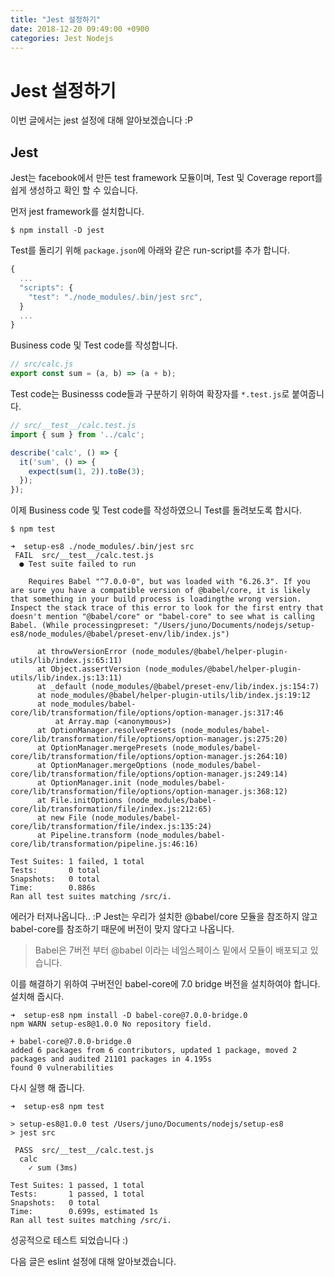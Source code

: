 ```yaml
---
title: "Jest 설정하기"
date: 2018-12-20 09:49:00 +0900
categories: Jest Nodejs
---
```


# Jest 설정하기

이번 글에서는 jest 설정에 대해 알아보겠습니다 :P

## Jest

Jest는 facebook에서 만든 test framework 모듈이며, Test 및 Coverage report를 쉽게 생성하고 확인 할 수 있습니다.

먼저 jest framework를 설치합니다.

```shell
$ npm install -D jest
```

Test를 돌리기 위해 `package.json`에 아래와 같은 run-script를 추가 합니다.

```javascript
{
  ...
  "scripts": {
    "test": "./node_modules/.bin/jest src",
  }
  ...
}
```

Business code 및 Test code를 작성합니다.

```javascript
// src/calc.js
export const sum = (a, b) => (a + b);
```

Test code는 Businesss code들과 구분하기 위하여 확장자를 `*.test.js`로 붙여줍니다.

```javascript
// src/__test__/calc.test.js
import { sum } from '../calc';

describe('calc', () => {
  it('sum', () => {
    expect(sum(1, 2)).toBe(3);
  });
});
```

이제 Business code 및 Test code를 작성하였으니 Test를 돌려보도록 합시다.
```shell
$ npm test

➜  setup-es8 ./node_modules/.bin/jest src
 FAIL  src/__test__/calc.test.js
  ● Test suite failed to run

    Requires Babel "^7.0.0-0", but was loaded with "6.26.3". If you are sure you have a compatible version of @babel/core, it is likely that something in your build process is loadingthe wrong version. Inspect the stack trace of this error to look for the first entry that doesn't mention "@babel/core" or "babel-core" to see what is calling Babel. (While processingpreset: "/Users/juno/Documents/nodejs/setup-es8/node_modules/@babel/preset-env/lib/index.js")

      at throwVersionError (node_modules/@babel/helper-plugin-utils/lib/index.js:65:11)
      at Object.assertVersion (node_modules/@babel/helper-plugin-utils/lib/index.js:13:11)
      at _default (node_modules/@babel/preset-env/lib/index.js:154:7)
      at node_modules/@babel/helper-plugin-utils/lib/index.js:19:12
      at node_modules/babel-core/lib/transformation/file/options/option-manager.js:317:46
          at Array.map (<anonymous>)
      at OptionManager.resolvePresets (node_modules/babel-core/lib/transformation/file/options/option-manager.js:275:20)
      at OptionManager.mergePresets (node_modules/babel-core/lib/transformation/file/options/option-manager.js:264:10)
      at OptionManager.mergeOptions (node_modules/babel-core/lib/transformation/file/options/option-manager.js:249:14)
      at OptionManager.init (node_modules/babel-core/lib/transformation/file/options/option-manager.js:368:12)
      at File.initOptions (node_modules/babel-core/lib/transformation/file/index.js:212:65)
      at new File (node_modules/babel-core/lib/transformation/file/index.js:135:24)
      at Pipeline.transform (node_modules/babel-core/lib/transformation/pipeline.js:46:16)

Test Suites: 1 failed, 1 total
Tests:       0 total
Snapshots:   0 total
Time:        0.886s
Ran all test suites matching /src/i.
```

에러가 터져나옵니다.. :P
Jest는 우리가 설치한 @babel/core 모듈을 참조하지 않고 babel-core를 참조하기 때문에 버전이 맞지 않다고 나옵니다.
> Babel은 7버전 부터 @babel 이라는 네임스페이스 밑에서 모듈이 배포되고 있습니다.

이를 해결하기 위하여 구버전인 babel-core에 7.0 bridge 버전을 설치하여야 합니다.
설치해 줍시다.

```shell
➜  setup-es8 npm install -D babel-core@7.0.0-bridge.0
npm WARN setup-es8@1.0.0 No repository field.

+ babel-core@7.0.0-bridge.0
added 6 packages from 6 contributors, updated 1 package, moved 2 packages and audited 21101 packages in 4.195s
found 0 vulnerabilities
```

다시 실행 해 줍니다.

```shell
➜  setup-es8 npm test

> setup-es8@1.0.0 test /Users/juno/Documents/nodejs/setup-es8
> jest src

 PASS  src/__test__/calc.test.js
  calc
    ✓ sum (3ms)

Test Suites: 1 passed, 1 total
Tests:       1 passed, 1 total
Snapshots:   0 total
Time:        0.699s, estimated 1s
Ran all test suites matching /src/i.
```

성공적으로 테스트 되었습니다 :)

다음 글은 eslint 설정에 대해 알아보겠습니다.